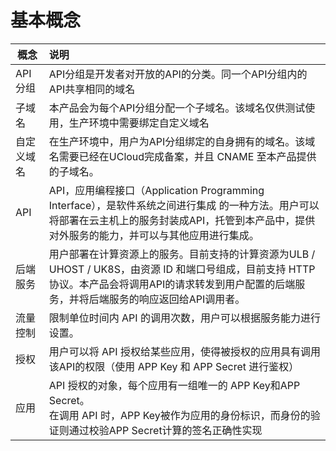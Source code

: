 

# 基本概念

| 概念 | 说明 |
| ------------|:--------------|
| API分组 | API分组是开发者对开放的API的分类。同一个API分组内的API共享相同的域名|
| 子域名 | 本产品会为每个API分组分配一个子域名。该域名仅供测试使用，生产环境中需要绑定自定义域名|
| 自定义域名 | 在生产环境中，用户为API分组绑定的自身拥有的域名。该域名需要已经在UCloud完成备案，并且 CNAME 至本产品提供的子域名。|
| API | API，应用编程接口（Application Programming Interface），是软件系统之间进行集成 的一种方法。用户可以将部署在云主机上的服务封装成API，托管到本产品中，提供对外服务的能力，并可以与其他应用进行集成。|
| 后端服务 | 用户部署在计算资源上的服务。目前支持的计算资源为ULB / UHOST / UK8S，由资源 ID 和端口号组成，目前支持 HTTP 协议。本产品会将调用API的请求转发到用户配置的后端服务，并将后端服务的响应返回给API调用者。|
| 流量控制 | 限制单位时间内 API 的调用次数，用户可以根据服务能力进行设置。|
| 授权 | 用户可以将 API 授权给某些应用，使得被授权的应用具有调用该API的权限（使用 APP Key 和 APP Secret 进行鉴权）|
| 应用 | API 授权的对象，每个应用有一组唯一的 APP Key和APP Secret。<br/>在调用 API 时，APP Key被作为应用的身份标识，而身份的验证则通过校验APP Secret计算的签名正确性实现|
